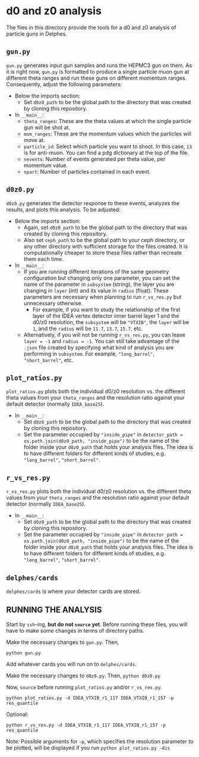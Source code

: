 # d0 and z0 analysis
The files in this directory provide the tools for a d0 and z0 analysis of particle guns in Delphes.

## `gun.py`
`gun.py` generates input gun samples and runs the HEPMC3 gun on them. As it is right now, `gun.py` is formatted to produce a single particle muon gun at different theta ranges and run these guns on different momentum ranges. Consequently, adjust the following parameters:
- Below the imports section:
  - Set `d0z0_path` to be the global path to the directory that was created by cloning this repository.
- In `__main__`:
  - `theta_ranges`: These are the theta values at which the single particle gun will be shot at.
  - `mom_ranges`: These are the momentum values which the particles will move at.
  - `particle_id`: Select which particle you want to shoot. In this case, `13` is for anti-muon. You can find a pdg dictionary at the top of the file.
  - `nevents`: Number of events generated per theta value, per momentum value.
  - `npart`: Number of particles contained in each event.
      
## `d0z0.py`
`d0z0.py` generates the detector response to these events, analyzes the results, and plots this analysis. To be adjusted:
- Below the imports section:
  - Again, set `d0z0_path` to be the global path to the directory that was created by cloning this repository.
  - Also set `ceph_path` to be the global path to your ceph directory, or any other directory with sufficient storage for the files created. It is computationally cheaper to store these files rather than recreate them each time.
- In `__main__`:
  - If you are running different iterations of the same geometry configuration but changing only one parameter, you can set the name of the parameter in `subsystem` (string), the layer you are changing in `layer` (int) and its value in `radius` (float). These parameters are necessary when planning to run `r_vs_res.py` but unnecessary otherwise.
    - For example, if you want to study the relationship of the first layer of the IDEA vertex detector inner barrel layer 1 and the d0/z0 resolution, the `subsystem` will be `"VTXIB"`, the `layer` will be `1`, and the `radius` will be `11.7`, `13.7`, `15.7`, etc.
  - Alternatively, if you will not be running `r_vs_res.py`, you can leave `layer = -1` and `radius = -1`. You can still take advantage of the `.json` file created by specifying what kind of analysis you are performing in `subsystem`. For example, `"long_barrel"`, `"short_barrel"`, etc.

## `plot_ratios.py`
`plot_ratios.py` plots both the individual d0/z0 resolution vs. the different theta values from your `theta_ranges` and the resolution ratio against your default detector (normally `IDEA_base25`).
- In `__main__`:
  - Set `d0z0_path` to be the global path to the directory that was created by cloning this repository.
  - Set the parameter occupied by `"inside_pipe"` in `detector_path = os.path.join(d0z0_path, "inside_pipe")` to be the name of the folder inside your `d0z0_path` that holds your analysis files. The idea is to have different folders for different kinds of studies, e.g. `"long_barrel"`, `"short_barrel"`.

## `r_vs_res.py`
`r_vs_res.py` plots both the individual d0/z0 resolution vs. the different theta values from your `theta_ranges` and the resolution ratio against your default detector (normally `IDEA_base25`).
- In `__main__`:
  - Set `d0z0_path` to be the global path to the directory that was created by cloning this repository.
  - Set the parameter occupied by `"inside_pipe"` in `detector_path = os.path.join(d0z0_path, "inside_pipe")` to be the name of the folder inside your `d0z0_path` that holds your analysis files. The idea is to have different folders for different kinds of studies, e.g. `"long_barrel"`, `"short_barrel"`.

## `delphes/cards`
`delphes/cards` is where your detector cards are stored.

## RUNNING THE ANALYSIS

Start by `ssh`-ing, **but do not `source` yet**. Before running these files, you will have to make some changes in terms of directory paths.

Make the necessary changes to `gun.py`. Then,

```python gun.py```

Add whatever cards you will run on to `delphes/cards`.

Make the necessary changes to `d0z0.py`. Then,
```python d0z0.py```

Now, `source` before running `plot_ratios.py` and/or `r_vs_res.py`.  
```source /cvmfs/sw.hsf.org/key4hep/setup.sh -r 2025-05-29
python plot_ratios.py -d IDEA_VTXIB_r1_117 IDEA_VTXIB_r1_157 -p res_quantile
```
Optional: 
```source /cvmfs/sw.hsf.org/key4hep/setup.sh -r 2025-05-29
python r_vs_res.py -d IDEA_VTXIB_r1_117 IDEA_VTXIB_r1_157 -p res_quantile
```
Note: Possible arguments for `-p`, which specifies the resolution parameter to be plotted, will be displayed if you run 
```python plot_ratios.py -dis```
